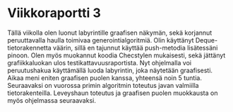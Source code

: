 # Viikkoraportti 3

Tällä viikolla olen luonut labyrintille graafisen näkymän, sekä korjannut peruuttavalla haulla toimivaa generointialgoritmiä. Olin käyttänyt 
Deque-tietorakennetta väärin, sillä en tajunnut käyttää push-metodia lisätessäni pinoon. Olen myös muokannut koodia Checstylen mukaisesti, sekä
jättänyt grafiikkaluokan ulos testikattavuusraportista.
Nyt ohjelmalla voi peruutushakua käyttämällä luoda labyrintin, joka näytetään graafisesti. Aikaa meni eniten graafisen puolen kanssa, yhteensä noin 5 tuntia.
Seuraavaksi on vuorossa primin algoritmin toteutus javan valmiilla tietorakenteilla. Leveyshaun toteutus ja graafisen puolen muokkausta on myös ohjelmassa seuraavaksi.
